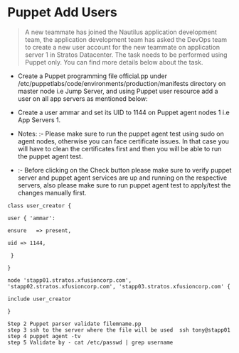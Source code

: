  # Puppet Add Users 
> A new teammate has joined the Nautilus application development team, the application development team has asked the DevOps team
  to create a new user account for the new teammate on application server 1 in Stratos Datacenter. The task needs to be performed using Puppet only.
  You can find more details below about the task.

+ Create a Puppet programming file official.pp under /etc/puppetlabs/code/environments/production/manifests directory on master node i.e Jump Server,
  and using Puppet user resource add a user on all app servers as mentioned below:
 
+ Create a user ammar and set its UID to 1144 on Puppet agent nodes 1 i.e App Servers 1.

+ Notes: :- Please make sure to run the puppet agent test using sudo on agent nodes, otherwise you can face certificate issues.
  In that case you will have to clean the certificates first and then you will be able to run the puppet agent test.

+ :- Before clicking on the Check button please make sure to verify puppet server and puppet agent services are up and running on the respective servers, 
  also please make sure to run puppet agent test to apply/test the changes manually first.
  
``` 
class user_creator {

user { 'ammar':

ensure   => present,

uid => 1144,

 }

}

node 'stapp01.stratos.xfusioncorp.com', 'stapp02.stratos.xfusioncorp.com', 'stapp03.stratos.xfusioncorp.com' {

include user_creator

}

Step 2 Puppet parser validate filemname.pp 
step 3 ssh to the server where the file will be used  ssh tony@stapp01
step 4 puppet agent -tv 
step 5 Validate by - cat /etc/passwd | grep username 


```
